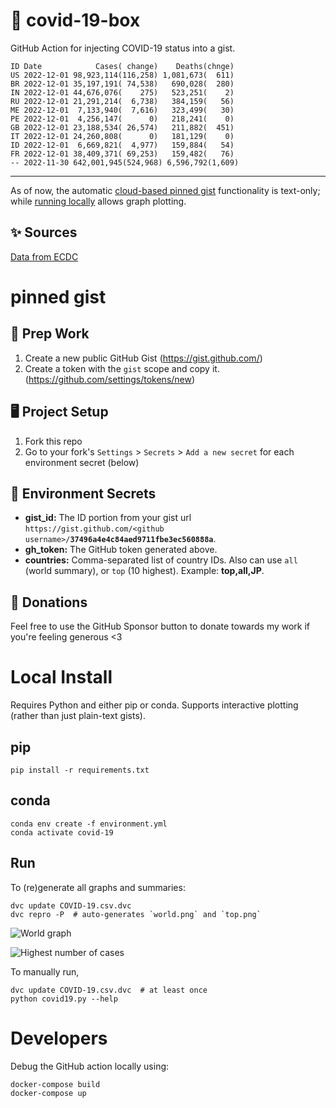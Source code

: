 # 🏥 covid-19-box

GitHub Action for injecting COVID-19 status into a gist.

```
ID Date            Cases( change)    Deaths(chnge)
US 2022-12-01 98,923,114(116,258) 1,081,673(  611)
BR 2022-12-01 35,197,191( 74,538)   690,028(  280)
IN 2022-12-01 44,676,076(    275)   523,251(    2)
RU 2022-12-01 21,291,214(  6,738)   384,159(   56)
ME 2022-12-01  7,133,940(  7,616)   323,499(   30)
PE 2022-12-01  4,256,147(      0)   218,241(    0)
GB 2022-12-01 23,188,534( 26,574)   211,882(  451)
IT 2022-12-01 24,260,808(      0)   181,129(    0)
ID 2022-12-01  6,669,821(  4,977)   159,884(   54)
FR 2022-12-01 38,409,371( 69,253)   159,482(   76)
-- 2022-11-30 642,001,945(524,968) 6,596,792(1,609)
```

---

As of now, the automatic [cloud-based pinned gist](#pinned-gist) functionality is text-only;
while [running locally](#local-install) allows graph plotting.

## ✨ Sources

[Data from ECDC](https://www.ecdc.europa.eu/en/publications-data/download-todays-data-geographic-distribution-covid-19-cases-worldwide)

# pinned gist

## 🎒 Prep Work
1. Create a new public GitHub Gist (https://gist.github.com/)
1. Create a token with the `gist` scope and copy it. (https://github.com/settings/tokens/new)

## 🖥 Project Setup
1. Fork this repo
1. Go to your fork's `Settings` > `Secrets` > `Add a new secret` for each environment secret (below)

## 🤫 Environment Secrets
- **gist_id:** The ID portion from your gist url `https://gist.github.com/<github username>/`**`37496a4e4c84aed9711fbe3ec560888a`**.
- **gh_token:** The GitHub token generated above.
- **countries:** Comma-separated list of country IDs. Also can use `all` (world summary), or `top` (10 highest). Example: **top,all,JP**.

## 💸 Donations

Feel free to use the GitHub Sponsor button to donate towards my work if you're feeling generous <3

# Local Install

Requires Python and either pip or conda. Supports interactive plotting (rather than just plain-text gists).

## pip

```
pip install -r requirements.txt
```

## conda

```
conda env create -f environment.yml
conda activate covid-19
```

## Run

To (re)generate all graphs and summaries:

```
dvc update COVID-19.csv.dvc
dvc repro -P  # auto-generates `world.png` and `top.png`
```

![World graph](world.png)

![Highest number of cases](top.png)

To manually run,

```
dvc update COVID-19.csv.dvc  # at least once
python covid19.py --help
```

# Developers

Debug the GitHub action locally using:

```
docker-compose build
docker-compose up
```
